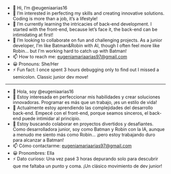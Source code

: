 - 👋 Hi, I’m @eugeniaarias16
- 👀 I’m interested in perfecting my skills and creating innovative solutions. Coding is more than a job, it’s a lifestyle!
- 🌱 I’m currently learning the intricacies of back-end development. I started with the front-end, because let’s face it, the back-end can be intimidating at first!
- 💞️ I’m looking to collaborate on fun and challenging projects. As a junior developer, I'm like Batman&Robin with AI, though I often feel more like Robin... but I'm working hard to catch up with Batman!
- 📫 How to reach me: eugeniamariaarias97@gmail.com
- 😀 Pronouns: She/Her
- ⚡ Fun fact: I once spent 3 hours debugging only to find out I missed a semicolon. Classic junior dev move!

-------------------------------------------------------------------------------------------------------------------------------------------------------------------------------------------------------------------------

- 👋 Hola, soy @eugeniaarias16
- 👀 Estoy interesada en perfeccionar mis habilidades y crear soluciones innovadoras. Programar es más que un trabajo, ¡es un estilo de vida!
- 🌱 Actualmente estoy aprendiendo las complejidades del desarrollo back-end. Empecé con el front-end, porque seamos sinceros, el back-end puede intimidar al principio.
- 💞️ Estoy buscando colaborar en proyectos divertidos y desafiantes. Como desarrolladora junior, soy como Batman y Robin con la IA, aunque a menudo me siento más como Robin... ¡pero estoy trabajando duro para alcanzar a Batman!
- 📫 Cómo contactarme: eugeniamariaarias97@gmail.com
- 😀 Pronombres: Ella
- ⚡ Dato curioso: Una vez pasé 3 horas depurando solo para descubrir que me faltaba un punto y coma. ¡Un clásico movimiento de dev junior!

<!---
eugeniaarias16/eugeniaarias16 is a ✨ special ✨ repository because its `README.md` (this file) appears on your GitHub profile.
You can click the Preview link to take a look at your changes.
--->
